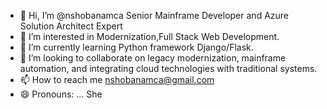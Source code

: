 - 👋 Hi, I’m @nshobanamca Senior Mainframe Developer and Azure Solution Architect Expert
- 👀 I’m interested in Modernization,Full Stack Web Development.
- 🌱 I’m currently learning Python framework Django/Flask.
- 💞️ I’m looking to collaborate on legacy modernization, mainframe automation, and integrating cloud technologies with traditional systems.
- 📫 How to reach me nshobanamca@gmail.com
- 😄 Pronouns: ... She


<!---
nshobanamca/nshobanamca is a ✨ special ✨ repository because its `README.md` (this file) appears on your GitHub profile.
You can click the Preview link to take a look at your changes.
--->
